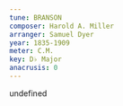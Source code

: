 ```yaml
---
tune: BRANSON
composer: Harold A. Miller
arranger: Samuel Dyer
year: 1835-1909
meter: C.M.
key: D♭ Major
anacrusis: 0
---
```

undefined